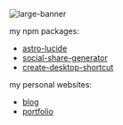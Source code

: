 ![large-banner](https://github.com/michelangelo-valderrama/michelangelo-valderrama/assets/135858738/068a1067-7be7-4f47-bd40-950b7683662b)

my npm packages:
 - [astro-lucide](https://www.npmjs.com/package/astro-lucide)
 - [social-share-generator](https://www.npmjs.com/package/social-share-generator)
 - [create-desktop-shortcut](https://www.npmjs.com/package/create-desktop-shortcut)

my personal websites:
 - [blog](https://imangelo.dev)
 - [portfolio](https://portfolio.imangelo.dev)
